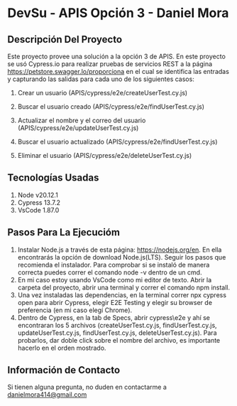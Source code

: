 # DevSu - APIS Opción 3 - Daniel Mora

## Descripción Del Proyecto
Este proyecto provee una solución a la opción 3 de APIS. En este proyecto se usó Cypress.io para realizar pruebas de servicios REST a la página https://petstore.swagger.lo/proporciona en el cual se identifica las entradas y capturando las salidas para cada uno de los siguientes casos:

1. Crear un usuario (APIS/cypress/e2e/createUserTest.cy.js)

2. Buscar el usuario creado (APIS/cypress/e2e/findUserTest.cy.js)

3. Actualizar el nombre y el correo del usuario (APIS/cypress/e2e/updateUserTest.cy.js)

4. Buscar el usuario actualizado (APIS/cypress/e2e/findUserTest.cy.js)

5. Eliminar el usuario (APIS/cypress/e2e/deleteUserTest.cy.js)

## Tecnologías Usadas
1. Node v20.12.1
2. Cypress 13.7.2
3. VsCode 1.87.0

## Pasos Para La Ejecucióm
1. Instalar Node.js a través de esta página: https://nodejs.org/en. En ella encontrarás la opción de download Node.js(LTS). Seguir los pasos que recomienda el instalador. Para comprobar si se instaló de manera correcta puedes correr el comando node -v dentro de un cmd.
2. En mi caso estoy usando VsCode como mi editor de texto. Abrir la carpeta del proyecto, abrir una terminal y correr el comando npm install.
3. Una vez instaladas las dependencias, en la terminal correr npx cypress open para abrir Cypress, elegir E2E Testing y elegir su browser de preferencia  (en mi caso elegí Chrome). 
4. Dentro de Cypress, en la tab de Specs, abrir cypress\e2e y ahí se encontraran los 5 archivos (createUserTest.cy.js, findUserTest.cy.js, updateUserTest.cy.js, findUserTest.cy.js, deleteUserTest.cy.js). Para probarlos, dar doble click sobre el nombre del archivo, es importante hacerlo en el orden mostrado.

## Información de Contacto
Si tienen alguna pregunta, no duden en contactarme a danielmora414@gmail.com


